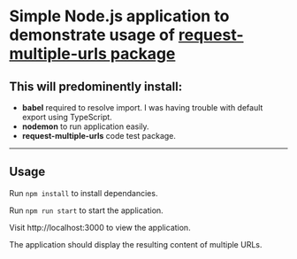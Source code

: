 
# Simple Node.js application to demonstrate usage of [request-multiple-urls package](https://github.com/UsabilitySoft/request-multiple-urls.git)

## This will predominently install:

* **babel** required to resolve import. I was having trouble with default export using TypeScript.
* **nodemon** to run application easily.
* **request-multiple-urls** code test package. 

___
## Usage

Run `npm install` to install dependancies.

Run `npm run start` to start the application.

Visit http://localhost:3000 to view the application.

The application should display the resulting content of multiple URLs.


